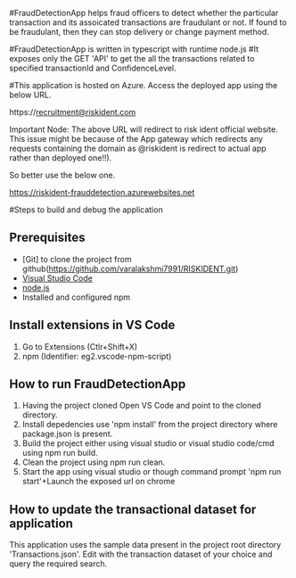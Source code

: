#FraudDetectionApp helps fraud officers to detect whether the particular transaction and its assoicated transactions are fraudulant or not. If found to be fraudulant, then they can stop delivery or change payment method.

#FraudDetectionApp is written in typescript with runtime node.js
#It exposes only the GET 'API' to get the all the transactions related to specified transactionId and ConfidenceLevel.

#This application is hosted on Azure. Access the deployed app using the below URL.

https://recruitment@riskident.com 

Important Node: The above URL will redirect to risk ident official website. This issue might be because of the App gateway which redirects any requests
containing the domain as @riskident is redirect to actual app rather than deployed one!!).

So better use the below one.

https://riskident-frauddetection.azurewebsites.net


#Steps to build and debug the application

## Prerequisites
- [Git] to clone the project from github(https://github.com/varalakshmi7991/RISKIDENT.git)
- [Visual Studio Code](https://code.visualstudio.com/download)
- [node.js](https://nodejs.org/en/download/)
- Installed and configured npm


## Install extensions in VS Code
1. Go to Extensions (Ctlr+Shift+X)
2. npm (Identifier: eg2.vscode-npm-script)


## How to run FraudDetectionApp
1. Having the project cloned Open VS Code and point to the cloned directory.
2. Install depedencies use 'npm install' from the project directory where package.json is present.
3. Build the project either using visual studio or visual studio code/cmd using npm run build.
4. Clean the project using npm run clean.
5. Start the app using visual studio or though command prompt 'npm run start'+Launch the exposed url on chrome


## How to update the transactional dataset for application
This application uses the sample data present in the project root directory 'Transactions.json'. 
Edit with the transaction dataset of your choice and query the required search.

